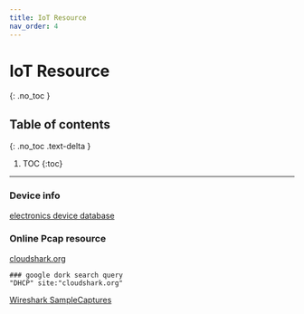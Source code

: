 ```yaml
---
title: IoT Resource
nav_order: 4
---
```


# IoT Resource
{: .no_toc }

## Table of contents
{: .no_toc .text-delta }

1. TOC
{:toc}

---
### Device info
[electronics device database](https://device.report/)<br>

### Online Pcap resource
[cloudshark.org](https://www.cloudshark.org/captures)<br>
```
### google dork search query
"DHCP" site:"cloudshark.org"
```
[Wireshark SampleCaptures](https://wiki.wireshark.org/samplecaptures)<br>